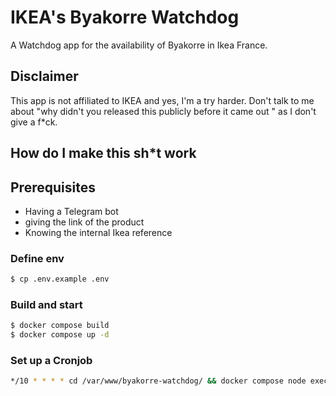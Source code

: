 # IKEA's Byakorre Watchdog

A Watchdog app for the availability of Byakorre in Ikea France. 

## Disclaimer

This app is not affiliated to IKEA and yes, I'm a try harder. Don't talk to me about "why didn't you released this publicly before it came out " as I don't give a f*ck.

## How do I make this sh*t work

## Prerequisites 

* Having a Telegram bot 
* giving the link of the product
* Knowing the internal Ikea reference

### Define env 

```bash
$ cp .env.example .env
```

### Build and start

```bash
$ docker compose build
$ docker compose up -d
```

### Set up a Cronjob

```bash
*/10 * * * * cd /var/www/byakorre-watchdog/ && docker compose node exec npm run cron
```